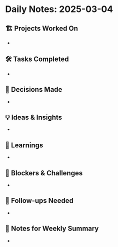 # Daily Notes: 2025-03-04

## 🏗️ Projects Worked On

- 

## 🛠️ Tasks Completed

- 

## 🤔 Decisions Made

- 

## 💡 Ideas & Insights

- 

## 🧠 Learnings

- 

## 🚧 Blockers & Challenges

- 

## 📌 Follow-ups Needed

- 

## 📝 Notes for Weekly Summary

- 
